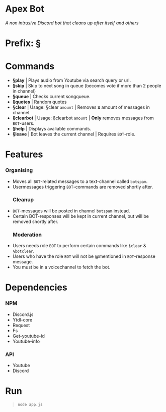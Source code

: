 # Apex Bot
*A non intrusive Discord bot that cleans up after itself and others*

# Prefix: §

# Commands 
- **§play** | Plays audio from Youtube via search query or url.
- **§skip** | Skip to next song in queue (becomes vote if more than 2 people in channel)
- **§queue** | Checks current songqueue.
- **§quotes** | Random quotes
- **§clear** | Usage: §clear `amount` | Removes **x** amount of messages in channel.
- **§clearbot** | Usage: §clearbot `amount` | **Only** removes messages from `BOT`-users.
- **§help** | Displays avaliable commands.
- **§leave** | Bot leaves the current channel | Requires `BOT`-role. 
# Features
  <h3>Organising</h3>

* Moves all `BOT`-related messages to a text-channel called `botspam`.
* Usermessages triggering `BOT`-commands are removed shortly after.
  <h3>Cleanup</h3>
* `BOT`-messages will be posted in channel `botspam` instead.
* Certain BOT-responses will be kept in current channel, but will be removed shortly after.
  <h3>Moderation</h3>
* Users needs role `BOT` to perform certain commands like `§clear` & `§botclear`.
* Users who have the role `BOT` will not be @mentioned in `BOT`-response message.
* You must be in a voicechannel to fetch the bot. 
# Dependencies
<h3>NPM</h3>

* Discord.js
* Ytdl-core
* Request
* Fs
* Get-youtube-id
* Youtube-info
<h3>API</h3>

* Youtube
* Discord
# Run

> `node app.js`
